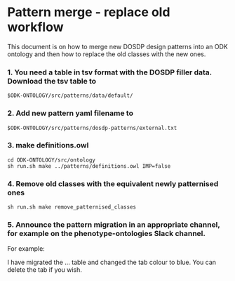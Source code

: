 # Pattern merge - replace old workflow

This document is on how to merge new DOSDP design patterns into an ODK ontology and then how to replace the old classes with the new ones.

### 1. You need a table in tsv format with the DOSDP filler data. Download the tsv table to


    $ODK-ONTOLOGY/src/patterns/data/default/


### 2. Add new pattern yaml filename to 


    $ODK-ONTOLOGY/src/patterns/dosdp-patterns/external.txt

### 3. make definitions.owl 

    cd ODK-ONTOLOGY/src/ontology
    sh run.sh make ../patterns/definitions.owl IMP=false


### 4. Remove old classes with the equivalent newly patternised ones

    sh run.sh make remove_patternised_classes

### 5. Announce the pattern migration in an appropriate channel, for example on the phenotype-ontologies Slack channel.

For example:

>
I have migrated the ... table and changed the tab colour to blue.
You can delete the tab if you wish.
